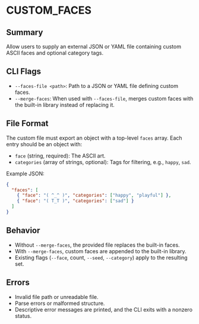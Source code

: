 # CUSTOM_FACES

## Summary

Allow users to supply an external JSON or YAML file containing custom ASCII faces and optional category tags.

## CLI Flags

- `--faces-file <path>`: Path to a JSON or YAML file defining custom faces.  
- `--merge-faces`: When used with `--faces-file`, merges custom faces with the built-in library instead of replacing it.

## File Format

The custom file must export an object with a top-level `faces` array. Each entry should be an object with:

- `face` (string, required): The ASCII art.  
- `categories` (array of strings, optional): Tags for filtering, e.g., `happy`, `sad`.

Example JSON:

```json
{
  "faces": [
    { "face": "( ^_^ )", "categories": ["happy", "playful"] },
    { "face": "( T_T )", "categories": ["sad"] }
  ]
}
```

## Behavior

- Without `--merge-faces`, the provided file replaces the built-in faces.  
- With `--merge-faces`, custom faces are appended to the built-in library.  
- Existing flags (`--face`, count, `--seed`, `--category`) apply to the resulting set.

## Errors

- Invalid file path or unreadable file.  
- Parse errors or malformed structure.  
- Descriptive error messages are printed, and the CLI exits with a nonzero status.
